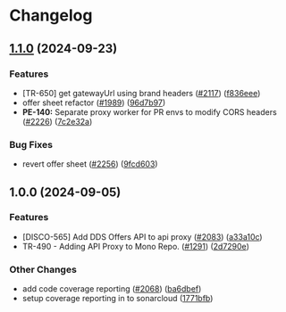 # Changelog

## [1.1.0](https://github.com/bluelightcard/BlueLightCard-2.0/compare/bluelightcard/api-proxy-v1.0.0...bluelightcard/api-proxy-v1.1.0) (2024-09-23)


### Features

* [TR-650]  get gatewayUrl using brand headers ([#2117](https://github.com/bluelightcard/BlueLightCard-2.0/issues/2117)) ([f836eee](https://github.com/bluelightcard/BlueLightCard-2.0/commit/f836eee292dcce20dd7119cc6c11143640c10442))
* offer sheet refactor ([#1989](https://github.com/bluelightcard/BlueLightCard-2.0/issues/1989)) ([96d7b97](https://github.com/bluelightcard/BlueLightCard-2.0/commit/96d7b97cbb6099b881812cd5cfe7cac7ff0d8a7f))
* **PE-140:** Separate proxy worker for PR envs to modify CORS headers ([#2226](https://github.com/bluelightcard/BlueLightCard-2.0/issues/2226)) ([7c2e32a](https://github.com/bluelightcard/BlueLightCard-2.0/commit/7c2e32a81d67ca13135727a784da80ff77692395))


### Bug Fixes

* revert offer sheet ([#2256](https://github.com/bluelightcard/BlueLightCard-2.0/issues/2256)) ([9fcd603](https://github.com/bluelightcard/BlueLightCard-2.0/commit/9fcd603476055d7745ce745cabeca0e6385af7a4))

## 1.0.0 (2024-09-05)


### Features

* [DISCO-565] Add DDS Offers API to api proxy ([#2083](https://github.com/bluelightcard/BlueLightCard-2.0/issues/2083)) ([a33a10c](https://github.com/bluelightcard/BlueLightCard-2.0/commit/a33a10c34cfe6c1099584bbf7c1736e42e3bfdd1))
* TR-490 - Adding API Proxy to Mono Repo. ([#1291](https://github.com/bluelightcard/BlueLightCard-2.0/issues/1291)) ([2d7290e](https://github.com/bluelightcard/BlueLightCard-2.0/commit/2d7290eca1f4b396c7efb3e6d19b02a2463dcd88))


### Other Changes

* add code coverage reporting ([#2068](https://github.com/bluelightcard/BlueLightCard-2.0/issues/2068)) ([ba6dbef](https://github.com/bluelightcard/BlueLightCard-2.0/commit/ba6dbef3b7acdebcc32a29c8861733df14b6b1d6))
* setup coverage reporting in to sonarcloud ([1771bfb](https://github.com/bluelightcard/BlueLightCard-2.0/commit/1771bfb72e5fb4e6d7135a5d94c4d0f8693f6f8e))
